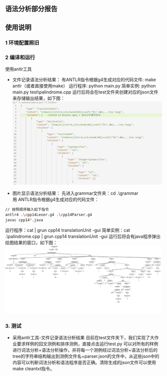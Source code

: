 ## 语法分析部分报告

## 使用说明
### 1 环境配置照旧
### 2 编译和运行
使用antlr工具
- 文件记录语法分析结果：
有ANTLR指令根据g4生成对应的代码文件: make antlr（或者直接使用make）
运行程序: python main.py <inputfilename>
简单实例: python main.py test\palindrome.cpp
运行后将会在test文件夹创建对应的json文件来存储输出结果，如下图：
![](image/Demo_with_antlr_json.jpg)

- 图片显示语法分析结果：
先进入grammar文件夹：cd .\grammar\
用 ANTLR指令根据g4生成对应的代码文件： 
```bash
// 按照顺序输入如下指令
antlr4 .\cpp14Lexer.g4 .\cpp14Parser.g4
javac cpp14*.java
```
运行程序：cat <inputfilename> | grun cpp14 translationUnit -gui
简单实例：cat .\palindrome.cpp | grun cpp14 translationUnit -gui
运行后将会有java程序弹出绘图结果的窗口，如下图：
![](image/antlr4_parse_tree.png)

### 3. 测试
- 采用antlr工具-文件记录语法分析结果
目前在test文件夹下，我们实现了大作业要求样例的回文测例和排序测例，直接点击运行test.py 可以对所有的样例进行词法分析+语法分析操作，并将每一个测例经过词法分析+语法分析后的tree的字符串结构输出到测例文件名+parser.json的文件中，从这些json中的内容可以判断词法分析和语法程序是否正确。清除生成的json文件可以使用make cleantxt指令。

